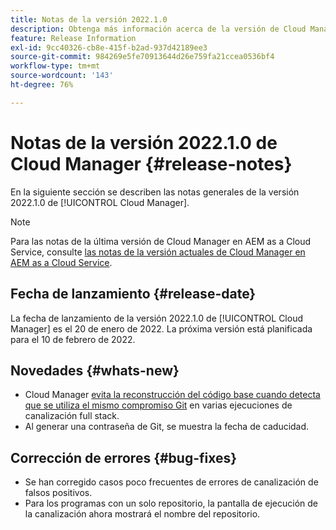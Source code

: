 ```yaml
---
title: Notas de la versión 2022.1.0
description: Obtenga más información acerca de la versión de Cloud Manager 2022.1.0.
feature: Release Information
exl-id: 9cc40326-cb8e-415f-b2ad-937d42189ee3
source-git-commit: 984269e5fe70913644d26e759fa21ccea0536bf4
workflow-type: tm+mt
source-wordcount: '143'
ht-degree: 76%

---
```


# Notas de la versión 2022.1.0 de Cloud Manager {#release-notes}

En la siguiente sección se describen las notas generales de la versión 2022.1.0 de [!UICONTROL Cloud Manager].

>[!NOTE]
>
>Para las notas de la última versión de Cloud Manager en AEM as a Cloud Service, consulte [las notas de la versión actuales de Cloud Manager en AEM as a Cloud Service](https://experienceleague.adobe.com/es/docs/experience-manager-cloud-service/content/release-notes/cloud-manager/current).

## Fecha de lanzamiento {#release-date}

La fecha de lanzamiento de la versión 2022.1.0 de [!UICONTROL Cloud Manager] es el 20 de enero de 2022. La próxima versión está planificada para el 10 de febrero de 2022.

## Novedades {#whats-new}

* Cloud Manager [evita la reconstrucción del código base cuando detecta que se utiliza el mismo compromiso Git](/help/getting-started/project-setup.md#build-artifact-reuse) en varias ejecuciones de canalización full stack.
* Al generar una contraseña de Git, se muestra la fecha de caducidad.

## Corrección de errores {#bug-fixes}

* Se han corregido casos poco frecuentes de errores de canalización de falsos positivos.
* Para los programas con un solo repositorio, la pantalla de ejecución de la canalización ahora mostrará el nombre del repositorio.
